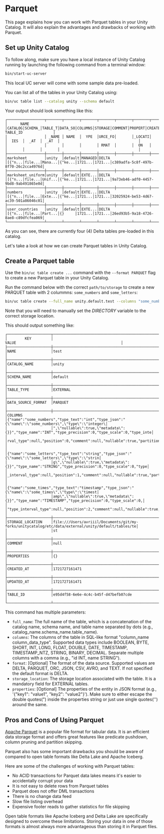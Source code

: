 # Parquet

This page explains how you can work with Parquet tables in your Unity Catalog. It will also explain the advantages and drawbacks of working with Parquet.

## Set up Unity Catalog

To follow along, make sure you have a local instance of Unity Catalog running by launching the following command from a terminal window:

```sh
bin/start-uc-server
```

This local UC server will come with some sample data pre-loaded.

You can list all of the tables in your Unity Catalog using:

```sh
bin/uc table list --catalog unity --schema default
```

Your output should look something like this:

```
┌─────────────────┬───────┬───────┬───────┬───────┬───────┬───────┬───────┬───────┬───────┬───────┬────────────────────────────────────┐
│      NAME       │CATALOG│SCHEMA_│TABLE_T│DATA_SO│COLUMNS│STORAGE│COMMENT│PROPERT│CREATED│UPDATED│              TABLE_ID              │
│                 │ _NAME │ NAME  │  YPE  │URCE_FO│       │_LOCATI│       │  IES  │  _AT  │  _AT  │                                    │
│                 │       │       │       │ RMAT  │       │  ON   │       │       │       │       │                                    │
├─────────────────┼───────┼───────┼───────┼───────┼───────┼───────┼───────┼───────┼───────┼───────┼────────────────────────────────────┤
│marksheet        │unity  │default│MANAGED│DELTA  │[{"n...│file...│Mana...│{"ke...│1721...│1721...│c389adfa-5c8f-497b-8f70-26c2cca4976d│
├─────────────────┼───────┼───────┼───────┼───────┼───────┼───────┼───────┼───────┼───────┼───────┼────────────────────────────────────┤
│marksheet_uniform│unity  │default│EXTE...│DELTA  │[{"n...│file...│Unif...│{"ke...│1721...│1721...│9a73eb46-adf0-4457-9bd8-9ab491865e0d│
├─────────────────┼───────┼───────┼───────┼───────┼───────┼───────┼───────┼───────┼───────┼───────┼────────────────────────────────────┤
│numbers          │unity  │default│EXTE...│DELTA  │[{"n...│file...│Exte...│{"ke...│1721...│1721...│32025924-be53-4d67-ac39-501a86046c01│
├─────────────────┼───────┼───────┼───────┼───────┼───────┼───────┼───────┼───────┼───────┼───────┼────────────────────────────────────┤
│user_countries   │unity  │default│EXTE...│DELTA  │[{"n...│file...│Part...│{}     │1721...│1721...│26ed93b5-9a18-4726-8ae8-c89dfcfea069│
└─────────────────┴───────┴───────┴───────┴───────┴───────┴───────┴───────┴───────┴───────┴───────┴────────────────────────────────────┘
```

As you can see, there are currently four (4) Delta tables pre-loaded in this catalog.

Let's take a look at how we can create Parquet tables in Unity Catalog.

## Create a Parquet table

Use the `bin/uc table create ...` command with the `--format PARQUET` flag to create a new Parquet table in your Unity Catalog.

Run the command below with the correct `path/to/storage` to create a new PARQUET table with 2 colummns: `some_numbers` and `some_letters`:

```sh
bin/uc table create --full_name unity.default.test --columns "some_numbers INT, some_letters STRING" --storage_location $DIRECTORY$ --format PARQUET
```

Note that you will need to manually set the $DIRECTORY$ variable to the correct storage location.

This should output something like:

```
┌────────────────────┬────────────────────────────────────────────────────────────────────────────────────────────────────┐
│        KEY         │                                               VALUE                                                │
├────────────────────┼────────────────────────────────────────────────────────────────────────────────────────────────────┤
│NAME                │test                                                                                                │
├────────────────────┼────────────────────────────────────────────────────────────────────────────────────────────────────┤
│CATALOG_NAME        │unity                                                                                               │
├────────────────────┼────────────────────────────────────────────────────────────────────────────────────────────────────┤
│SCHEMA_NAME         │default                                                                                             │
├────────────────────┼────────────────────────────────────────────────────────────────────────────────────────────────────┤
│TABLE_TYPE          │EXTERNAL                                                                                            │
├────────────────────┼────────────────────────────────────────────────────────────────────────────────────────────────────┤
│DATA_SOURCE_FORMAT  │PARQUET                                                                                             │
├────────────────────┼────────────────────────────────────────────────────────────────────────────────────────────────────┤
│COLUMNS             │{"name":"some_numbers","type_text":"int","type_json":"{\"name\":\"some_numbers\",\"type\":\"integer\│
│                    │",\"nullable\":true,\"metadata\":{}}","type_name":"INT","type_precision":0,"type_scale":0,"type_inte│
│                    │rval_type":null,"position":0,"comment":null,"nullable":true,"partition_index":null}                 │
│                    │{"name":"some_letters","type_text":"string","type_json":"{\"name\":\"some_letters\",\"type\":\"strin│
│                    │g\",\"nullable\":true,\"metadata\":{}}","type_name":"STRING","type_precision":0,"type_scale":0,"type│
│                    │_interval_type":null,"position":1,"comment":null,"nullable":true,"partition_index":null}            │
│                    │{"name":"some_times","type_text":"timestamp","type_json":"{\"name\":\"some_times\",\"type\":\"timest│
│                    │amp\",\"nullable\":true,\"metadata\":{}}","type_name":"TIMESTAMP","type_precision":0,"type_scale":0,│
│                    │"type_interval_type":null,"position":2,"comment":null,"nullable":true,"partition_index":null}       │
├────────────────────┼────────────────────────────────────────────────────────────────────────────────────────────────────┤
│STORAGE_LOCATION    │file:///Users/avriiil/Documents/git/my-forks/unitycatalog/etc/data/external/unity/default/tables/te│
│                    │st                                                                                                  │
├────────────────────┼────────────────────────────────────────────────────────────────────────────────────────────────────┤
│COMMENT             │null                                                                                                │
├────────────────────┼────────────────────────────────────────────────────────────────────────────────────────────────────┤
│PROPERTIES          │{}                                                                                                  │
├────────────────────┼────────────────────────────────────────────────────────────────────────────────────────────────────┤
│CREATED_AT          │1721727161471                                                                                       │
├────────────────────┼────────────────────────────────────────────────────────────────────────────────────────────────────┤
│UPDATED_AT          │1721727161471                                                                                       │
├────────────────────┼────────────────────────────────────────────────────────────────────────────────────────────────────┤
│TABLE_ID            │e95d4f58-6e6e-4c4c-b45f-d47befb07cde                                                                │
└────────────────────┴────────────────────────────────────────────────────────────────────────────────────────────────────┘
```

This command has multiple parameters:

- `full_name`: The full name of the table, which is a concatenation of the catalog name, schema name, and table name separated by dots (e.g., catalog_name.schema_name.table_name).
- `columns`: The columns of the table in SQL-like format "column_name column_data_type". Supported data types include BOOLEAN, BYTE, SHORT, INT, LONG, FLOAT, DOUBLE, DATE, TIMESTAMP, TIMESTAMP_NTZ, STRING, BINARY, DECIMAL. Separate multiple columns with a comma (e.g., "id INT, name STRING").
- `format`: [Optional] The format of the data source. Supported values are DELTA, PARQUET, ORC, JSON, CSV, AVRO, and TEXT. If not specified the default format is DELTA.
- `storage_location`: The storage location associated with the table. It is a mandatory field for EXTERNAL tables.
- `properties`: [Optional] The properties of the entity in JSON format (e.g., '{"key1": "value1", "key2": "value2"}'). Make sure to either escape the double quotes(\") inside the properties string or just use single quotes('') around the same.

## Pros and Cons of Using Parquet

[Apache Parquet](https://parquet.apache.org/) is a popular file format for tabular data. It is an efficient data storage format and offers great features like predicate pushdown, column pruning and partition skipping.

Parquet also has some important drawbacks you should be aware of compared to open table formats like Delta Lake and Apache Iceberg.

Here are some of the challenges of working with Parquet tables:

- No ACID transactions for Parquet data lakes means it's easier to accidentally corrupt your data
- It is not easy to delete rows from Parquet tables
- Parquet does not offer DML transactions
- There is no change data feed
- Slow file listing overhead
- Expensive footer reads to gather statistics for file skipping

Open table formats like Apache Iceberg and Delta Lake are specifically designed to overcome these limitations. Storing your data in one of those formats is almost always more advantageous than storing it in Parquet files.
